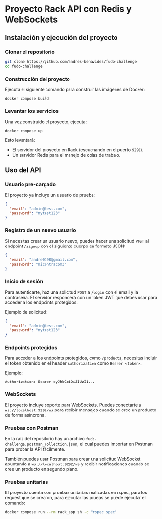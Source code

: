 # Proyecto Rack API con Redis y WebSockets

## Instalación y ejecución del proyecto

### Clonar el repositorio

```sh
git clone https://github.com/andres-benavides/fudo-challenge
cd fudo-challenge
```

### Construcción del proyecto

Ejecuta el siguiente comando para construir las imágenes de Docker:

```sh
docker compose build
```

### Levantar los servicios

Una vez construido el proyecto, ejecuta:

```sh
docker compose up
```

Esto levantará:

- El servidor del proyecto en Rack (escuchando en el puerto `9292`).
- Un servidor Redis para el manejo de colas de trabajo.

## Uso del API

### Usuario pre-cargado

El proyecto ya incluye un usuario de prueba:

```json
{
  "email": "admin@test.com",
  "password": "mytest123"
}
```

### Registro de un nuevo usuario

Si necesitas crear un usuario nuevo, puedes hacer una solicitud `POST` al endpoint `/signup` con el siguiente cuerpo en formato JSON:

```json
{
  "email": "andre0198@gmail.com",
  "password": "micontracom3"
}
```

### Inicio de sesión

Para autenticarte, haz una solicitud `POST` a `/login` con el email y la contraseña. El servidor responderá con un token JWT que debes usar para acceder a los endpoints protegidos.

Ejemplo de solicitud:

```json
{
  "email": "admin@test.com",
  "password": "mytest123"
}
```

### Endpoints protegidos

Para acceder a los endpoints protegidos, como `/products`, necesitas incluir el token obtenido en el header `Authorization` como `Bearer <token>`.

Ejemplo:

```
Authorization: Bearer eyJhbGciOiJIUzI1...
```

### WebSockets

El proyecto incluye soporte para WebSockets. Puedes conectarte a `ws://localhost:9292/ws` para recibir mensajes cuando se cree un producto de forma asíncrona.

### Pruebas con Postman

En la raíz del repositorio hay un archivo `fudo-challenge.postman_collection.json`, el cual puedes importar en Postman para probar la API fácilmente.

También puedes usar Postman para crear una solicitud WebSocket apuntando a `ws://localhost:9292/ws` y recibir notificaciones cuando se cree un producto en segundo plano.

### Pruebas unitarias

El proyecto cuenta con pruebas unitarias realizadas en rspec, para los request que se crearon, para ejecutar las prueas se puede ejecutar el comando:

```sh
docker compose run --rm rack_app sh -c "rspec spec"
```
